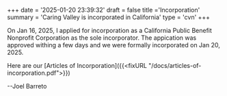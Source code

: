+++
date = '2025-01-20 23:39:32'
draft = false
title ='Incorporation'
summary = 'Caring Valley is incorporated in California'
type = 'cvn'
+++

On Jan 16, 2025, I applied for incorporation as a California Public Benefit Nonprofit Corporation as the sole incorporator. The appication was approved withing a few days and we were formally incorporated on Jan 20, 2025.

Here are our [Articles of Incorporation]({{<fixURL "/docs/articles-of-incorporation.pdf">}})

--Joel Barreto